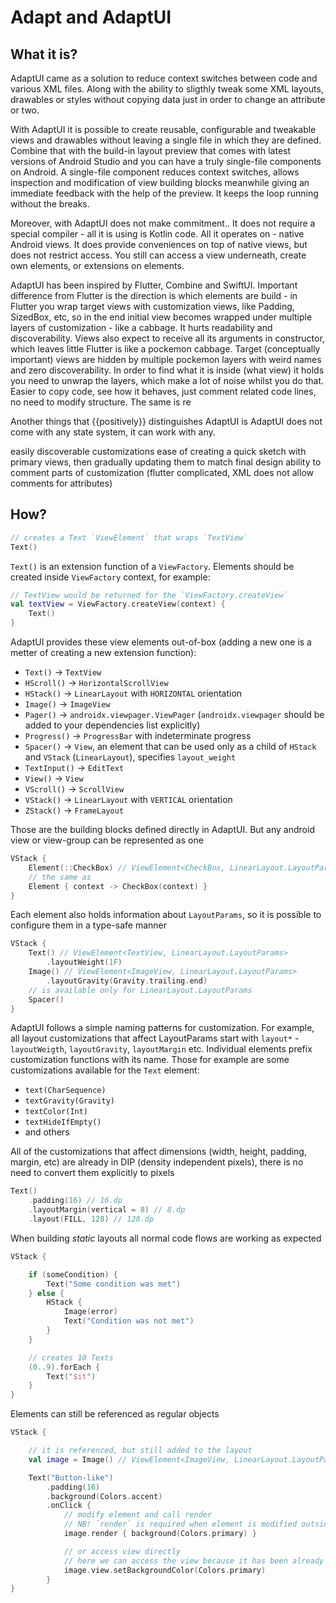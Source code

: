 # Adapt and AdaptUI

## What it is?

AdaptUI came as a solution to reduce context switches between code and various XML files. Along with
the ability to sligthly tweak some XML layouts, drawables or styles without copying data just in
order to change an attribute or two.

With AdaptUI it is possible to create reusable, configurable and tweakable views and drawables
without leaving a single file in which they are defined. Combine that with the build-in layout
preview that comes with latest versions of Android Studio and you can have a truly single-file
components on Android. A single-file component reduces context switches, allows inspection and
modification of view building blocks meanwhile giving an immediate feedback with the help of the
preview. It keeps the loop running without the breaks.

Moreover, with AdaptUI does not make commitment.. It does not require a special compiler - all it is
using is Kotlin code. All it operates on - native Android views. It does provide conveniences on top
of native views, but does not restrict access. You still can access a view underneath, create own
elements, or extensions on elements.

AdaptUI has been inspired by Flutter, Combine and SwiftUI. Important difference from Flutter is the
direction is which elements are build - in Flutter you wrap target views with customization views,
like Padding, SizedBox, etc, so in the end initial view becomes wrapped under multiple layers of
customization - like a cabbage. It hurts readability and discoverability. Views also expect to
receive all its arguments in constructor, which leaves little Flutter is like a pockemon cabbage.
Target (conceptually important)
views are hidden by multiple pockemon layers with weird names and zero discoverability. In order to
find what it is inside (what view)
it holds you need to unwrap the layers, which make a lot of noise whilst you do that. Easier to copy
code, see how it behaves, just comment related code lines, no need to modify structure. The same is
re

Another things that {{positively}} distinguishes AdaptUI is AdaptUI does not come with any state
system, it can work with any.

easily discoverable customizations ease of creating a quick sketch with primary views, then
gradually updating them to match final design ability to comment parts of customization (flutter
complicated, XML does not allow comments for attributes)

## How?

```kotlin
// creates a Text `ViewElement` that wraps `TextView`
Text()
```

`Text()` is an extension function of a `ViewFactory`. Elements should be created
inside `ViewFactory` context, for example:

```kotlin
// TextView would be returned for the `ViewFactory.createView`
val textView = ViewFactory.createView(context) {
    Text()
}
```

AdaptUI provides these view elements out-of-box (adding a new one is a metter of creating a new
extension function):

* `Text()` -> `TextView`
* `HScroll()` -> `HorizontalScrollView`
* `HStack()` -> `LinearLayout` with `HORIZONTAL` orientation
* `Image()` -> `ImageView`
* `Pager()` -> `androidx.viewpager.ViewPager` (`androidx.viewpager` should be added to your
  dependencies list explicitly)
* `Progress()` -> `ProgressBar` with indeterminate progress
* `Spacer()` -> `View`, an element that can be used only as a child of `HStack`
  and `VStack` (`LinearLayout`), specifies `layout_weight`
* `TextInput()` -> `EditText`
* `View()` -> `View`
* `VScroll()` -> `ScrollView`
* `VStack()` -> `LinearLayout` with `VERTICAL` orientation
* `ZStack()` -> `FrameLayout`

Those are the building blocks defined directly in AdaptUI. But any android view or view-group can be
represented as one

```kotlin
VStack {
    Element(::CheckBox) // ViewElement<CheckBox, LinearLayout.LayoutParams>
    // the same as
    Element { context -> CheckBox(context) }
}
```

Each element also holds information about `LayoutParams`, so it is possible to configure them in a
type-safe manner

```kotlin
VStack {
    Text() // ViewElement<TextView, LinearLayout.LayoutParams>
        .layoutWeight(1F)
    Image() // ViewElement<ImageView, LinearLayout.LayoutParams>
        .layoutGravity(Gravity.trailing.end)
    // is available only for LinearLayout.LayoutParams
    Spacer()
}
```

AdaptUI follows a simple naming patterns for customization. For example, all layout customizations
that affect LayoutParams start with `layout*` -
`layoutWeigth`, `layoutGravity`, `layoutMargin` etc. Individual elements prefix customization
functions with its name. Those for example are some customizations available for the `Text` element:

* `text(CharSequence)`
* `textGravity(Gravity)`
* `textColor(Int)`
* `textHideIfEmpty()`
* and others

All of the customizations that affect dimensions
(width, height, padding, margin, etc) are already in DIP (density independent pixels), there is no
need to convert them explicitly to pixels

```kotlin
Text()
    .padding(16) // 16.dp
    .layoutMargin(vertical = 8) // 8.dp
    .layout(FILL, 128) // 128.dp
```

When building _static_ layouts all normal code flows are working as expected

```kotlin
VStack {

    if (someCondition) {
        Text("Some condition was met")
    } else {
        HStack {
            Image(error)
            Text("Condition was not met")
        }
    }

    // creates 10 Texts
    (0..9).forEach {
        Text("$it")
    }
}
```

Elements can still be referenced as regular objects

```kotlin
VStack {

    // it is referenced, but still added to the layout
    val image = Image() // ViewElement<ImageView, LinearLayout.LayoutParams>

    Text("Button-like")
        .padding(16)
        .background(Colors.accent)
        .onClick {
            // modify element and call render
            // NB! `render` is required when element is modified outside view-building phase
            image.render { background(Colors.primary) }

            // or access view directly
            // here we can access the view because it has been already initialized
            image.view.setBackgroundColor(Colors.primary)
        }
}
```

